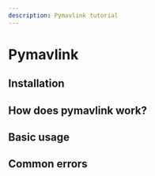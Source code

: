 ```yaml
---
description: Pymavlink tutorial
---
```


# Pymavlink

## Installation

## How does pymavlink work?

## Basic usage

## Common errors

## 

